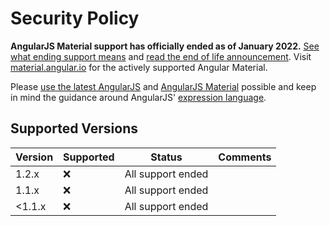 # Security Policy

**AngularJS Material support has officially ended as of January 2022.**
[See what ending support means](https://docs.angularjs.org/misc/version-support-status)
and [read the end of life announcement](https://goo.gle/angularjs-end-of-life). Visit
[material.angular.io](https://material.angular.io) for the actively supported Angular Material.

Please [use the latest AngularJS][latest-ng] and [AngularJS Material][releases] possible and keep in
mind the guidance around AngularJS' [expression language][ng-expressions].

## Supported Versions

| Version | Supported | Status            | Comments |
|---------|-----------|-------------------|----------|
| 1.2.x   | :x:       | All support ended |          |
| 1.1.x   | :x:       | All support ended |          |
| <1.1.x  | :x:       | All support ended |          |

[latest-ng]: https://docs.angularjs.org/guide/security#use-the-latest-angularjs-possible
[releases]: https://github.com/angular/material/releases
[ng-expressions]: https://docs.angularjs.org/guide/security#angularjs-templates-and-expressions
